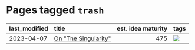 # Pages tagged `trash`

|last_modified|title|est. idea maturity|tags
|:---|:---|---:|:---|
|2023-04-07|[On "The Singularity"](../alternative-perspective-on-the-singularity.md)|475|[![](https://img.shields.io/badge/tag-trash-683f3)](../tags/trash.md)|